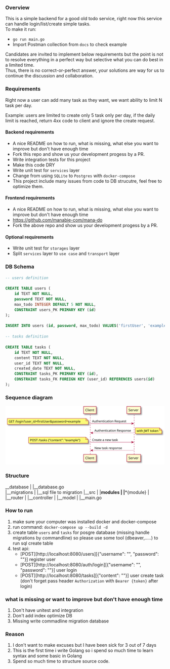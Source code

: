 ### Overview
This is a simple backend for a good old todo service, right now this service can handle login/list/create simple tasks.  
To make it run:
- `go run main.go`
- Import Postman collection from `docs` to check example

Candidates are invited to implement below requirements but the point is not to resolve everything in a perfect way but selective what you can do best in a limited time.  
Thus, there is no correct-or-perfect answer, your solutions are way for us to continue the discussion and collaboration.
 
### Requirements
Right now a user can add many task as they want, we want ability to limit N task per day.

Example: users are limited to create only 5 task only per day, if the daily limit is reached, return 4xx code to client and ignore the create request.
#### Backend requirements
- A nice README on how to run, what is missing, what else you want to improve but don't have enough time
- Fork this repo and show us your development progess by a PR.
- Write integration tests for this project
- Make this code DRY
- Write unit test for `services` layer
- Change from using `SQLite` to `Postgres` with `docker-compose`
- This project include many issues from code to DB strucutre, feel free to optimize them.
#### Frontend requirements
- A nice README on how to run, what is missing, what else you want to improve but don't have enough time
- https://github.com/manabie-com/mana-do
- Fork the above repo and show us your development progess by a PR.
#### Optional requirements
- Write unit test for `storages` layer
- Split `services` layer to `use case` and `transport` layer

### DB Schema
```sql
-- users definition

CREATE TABLE users (
	id TEXT NOT NULL,
	password TEXT NOT NULL,
	max_todo INTEGER DEFAULT 5 NOT NULL,
	CONSTRAINT users_PK PRIMARY KEY (id)
);

INSERT INTO users (id, password, max_todo) VALUES('firstUser', 'example', 5);

-- tasks definition

CREATE TABLE tasks (
	id TEXT NOT NULL,
	content TEXT NOT NULL,
	user_id TEXT NOT NULL,
    created_date TEXT NOT NULL,
	CONSTRAINT tasks_PK PRIMARY KEY (id),
	CONSTRAINT tasks_FK FOREIGN KEY (user_id) REFERENCES users(id)
);
```

### Sequence diagram
![auth and create tasks request](https://github.com/manabie-com/togo/blob/master/docs/sequence.svg)


### Structure
__database
|  |__database.go              
|__migrations
|  |__sql file to migration
|__src
|  |__modules
|     |__*{module}
|        |__router
|        |__controller
|        |__model
|
|__main.go

### How to run
1. make sure your computer was installed docker and docker-compose 
2. run command: `docker-compose up --build -d`
3. create table `users` and `tasks` for posgre database (missing handle migrations by commandline) so please use some tool (dbeaver,.....) to run sql create table
4. test api:
   - [POST][http://localhost:8080/users][{"username": "", "password": ""}] register user
   - [POST][http://localhost:8080/auth/login][{"username": "", "password": ""}] user login
   - [POST][http://localhost:8080/tasks][{"content": ""}] user create task (don't forget     pass header `Authorization` with `Bearer {token}` after login)

### what is missing or want to improve but don't have enough time
1. Don't have unitest and integration
2. Don't add index optimize DB
3. Missing write commadline migration database

### Reason
1. I don't want to make excuses but I have been sick for 3 out of 7 days
2. This is the first time i write Golang so i spend so much time to learn syntax and some basic in Golang
3. Spend so much time to structure source code.
